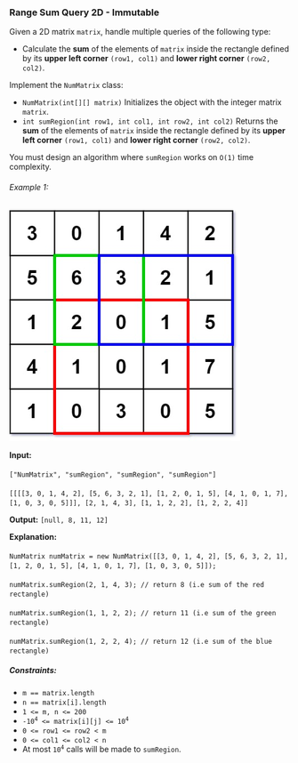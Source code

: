 <h3>Range Sum Query 2D - Immutable</h3>

<p>Given a 2D matrix <code>matrix</code>, handle multiple queries of the following type:</p>
<ul>
    <li>Calculate the <b>sum</b> of the elements of <code>matrix</code> inside the rectangle defined by its <b>upper 
        left corner</b> <code>(row1, col1)</code> and <b>lower right corner</b> <code>(row2, col2)</code>.</li>
</ul>

<p>Implement the <code>NumMatrix</code> class:</p>
<ul>
    <li><code>NumMatrix(int[][] matrix)</code> Initializes the object with the integer matrix <code>matrix</code>.</li>
    <li><code>int sumRegion(int row1, int col1, int row2, int col2)</code> Returns the <b>sum</b> of the elements of 
        <code>matrix</code> inside the rectangle defined by its <b>upper left corner</b> <code>(row1, col1)</code> and 
        <b>lower right corner</b> <code>(row2, col2)</code>.</li>
</ul>
<p>You must design an algorithm where <code>sumRegion</code> works on <code>O(1)</code> time complexity.</p>

<h6>Example 1:</h6>

![img.png](img.png)<br>

<p><b>Input:</b> <code><br>
["NumMatrix", "sumRegion", "sumRegion", "sumRegion"]<br>
[[[[3, 0, 1, 4, 2], [5, 6, 3, 2, 1], [1, 2, 0, 1, 5], [4, 1, 0, 1, 7], [1, 0, 3, 0, 5]]], [2, 1, 4, 3], [1, 1, 2, 2], [1, 2, 2, 4]]</code></p>
<p><b>Output:</b> <code>[null, 8, 11, 12]</code></p>
<p><b>Explanation:</b><code><br>
NumMatrix numMatrix = new NumMatrix([[3, 0, 1, 4, 2], [5, 6, 3, 2, 1], [1, 2, 0, 1, 5], [4, 1, 0, 1, 7], [1, 0, 3, 0, 5]]);<br>
numMatrix.sumRegion(2, 1, 4, 3); // return 8 (i.e sum of the red rectangle)<br>
numMatrix.sumRegion(1, 1, 2, 2); // return 11 (i.e sum of the green rectangle)<br>
numMatrix.sumRegion(1, 2, 2, 4); // return 12 (i.e sum of the blue rectangle)</code></p>


<h5>Constraints:</h5>
<ul>
    <li><code>m == matrix.length</code></li>
    <li><code>n == matrix[i].length</code></li>
    <li><code>1 <= m, n <= 200</code></li>
    <li><code>-10<sup>4</sup> <= matrix[i][j] <= 10<sup>4</sup></code></li>
    <li><code>0 <= row1 <= row2 < m</code></li>
    <li><code>0 <= col1 <= col2 < n</code></li>
    <li>At most <code>10<sup>4</sup></code> calls will be made to <code>sumRegion</code>.</li>
</ul>

